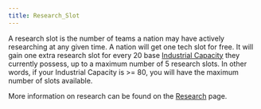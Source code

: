 ```yaml
---
title: Research_Slot
---
```

 A research slot is the number of teams a nation may have actively researching at any given time. A nation will get one tech slot for free. It will gain one extra research slot for every 20 base [Industrial Capacity](/wiki/Industrial_Capacity "Industrial Capacity") they currently possess, up to a maximum number of 5 research slots. In other words, if your Industrial Capacity is >= 80, you will have the maximum number of slots available.

More information on research can be found on the [Research](/wiki/Research "Research") page.